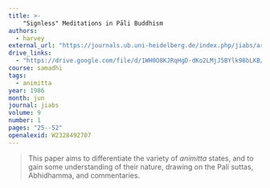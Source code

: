 ```yaml
---
title: >-
    "Signless" Meditations in Pāli Buddhism
authors:
  - harvey
external_url: "https://journals.ub.uni-heidelberg.de/index.php/jiabs/article/view/8674/2581"
drive_links:
  - "https://drive.google.com/file/d/1WH0O8KJRqHgD-dKo2LMjJ5BYlk98bLKB/view?usp=drivesdk"
course: samadhi
tags:
  - animitta
year: 1986
month: jun
journal: jiabs
volume: 9
number: 1
pages: "25--52"
openalexid: W2328492707
---
```


> This paper aims to differentiate the variety of *animitta* states,
and to gain some understanding of their nature, drawing on
the Pali suttas, Abhidhamma, and commentaries.
